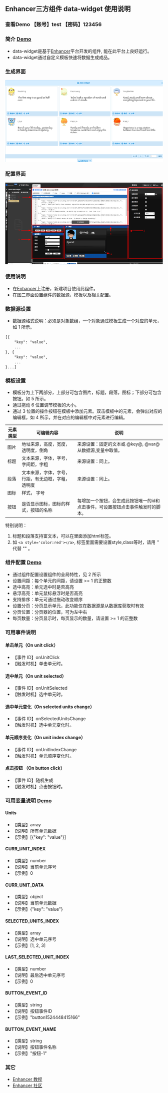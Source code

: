 ## Enhancer三方组件 data-widget 使用说明
### 查看Demo 【账号】test 【密码】123456
### 简介 [Demo](http://47.96.99.14:5301/#107)
- data-widget是基于[Enhancer](https://enhancer.io)平台开发的组件, 能在此平台上良好运行。
- data-widget通过自定义模板快速将数据生成成品。

### 生成界面
![](https://github.com/ZengXiangJun/data-widget/blob/master/imgs/img_2.png)
### 配置界面
![](https://github.com/ZengXiangJun/data-widget/blob/master/imgs/img_1.png)

### 使用说明
- 在[Enhancer](https://enhancer.io)上注册，新建项目使用此组件。
- 在图二界面设置组件的数据源，模板以及相关配置。

### 数据源设置
- 数据源格式说明：必须是对象数组，一个对象通过模板生成一个对应的单元，如 1 所示。
```
[{                                 
    "key": "value",
    ...
}, {                               
    "key": "value",
    ...
}...]
```

### 模板设置
- 模板分为上下两部分，上部分可包含图片，标题，段落，图标；下部分可包含按钮。如 5 所示。
- 通过拖动 6 位置调节模板的大小。
- 通过 3 位置的操作按钮在模板中添加元素。双击模板中的元素，会弹出对应的编辑框，如 4 所示，并在对应的编辑框中对元素进行编辑。

元素类型|可编辑内容|说明
---|---|---
图片|地址来源，高度，宽度，透明度，倒角|来源设置：固定的文本或 @key@, @var@ 从数据源,变量中取值。
标题|文本来源，字体，字号，字间距，字粗|来源设置：同上。
段落|文本来源，字体，字号，行距，有无边框，字粗，透明度|来源设置：同上。
图标|样式， 字号
按钮|是否显示图标，图标的样式，按钮的名称|每增加一个按钮，会生成此按钮唯一的id和点击事件，可设置按钮点击事件触发时的脚本。

特别说明：
1. 标题和段落支持富文本，可以在里面添加html标签。
2. 如 `<a style='color:red'></a>`, 标签里面需要设置style,class等时，请用 '' 代替 ""  。 

### 组件配置 [Demo](http://47.96.99.14:5301/#105)
- 通过组件配置设置组件的全局特性，见 2 所示
- 设置间距：每个单元的间距，请设置 >= 1 的正整数
- 选中高亮：单元选中时是否高亮
- 悬浮高亮：单元鼠标悬浮时是否高亮
- 支持排序：单元可通过拖动改变顺序
- 设置分页：分页显示单元，此功能仅在数据源是从数据库获取时有效
- 分页位置：分页器的位置，可为左中右
- 每页数量：分页显示时，每页显示的数量，请设置 >= 1 的正整数

### 可用事件说明
#### 单击单元（On unit click）
- 【事件 ID】onUnitClick
- 【触发时机】单击单元时。

#### 选中单元（On unit selected）
- 【事件 ID】onUnitSelected
- 【触发时机】选中单元时。

#### 选中单元变化（On selected units change）
- 【事件 ID】onSelectedUnitsChange
- 【触发时机】选中单元变化时。

#### 单元顺序变化（On unit index change）
- 【事件 ID】onUnitIndexChange
- 【触发时机】单元顺序变化时。

#### 点击按钮 （On button click）
- 【事件 ID】随机生成
- 【触发时机】点击按钮时。

### 可用变量说明 [Demo](http://47.96.99.14:5301/#100)
#### Units
- 【类型】array
- 【说明】所有单元数据
- 【示例】[{"key": "value"}]

#### CURR_UNIT_INDEX
- 【类型】number
- 【说明】当前单元序号
- 【示例】0

#### CURR_UNIT_DATA
- 【类型】object
- 【说明】当前单元数据
- 【示例】{"key": "value"}

#### SELECTED_UNITS_INDEX
- 【类型】array
- 【说明】选中单元序号
- 【示例】[1, 2, 3]

#### LAST_SELECTED_UNIT_INDEX
- 【类型】number
- 【说明】最后选中单元序号
- 【示例】0

#### BUTTON_EVENT_ID
- 【类型】string
- 【说明】按钮事件ID
- 【示例】"button1524448415166"

#### BUTTON_EVENT_NAME
- 【类型】string
- 【说明】按钮事件名称
- 【示例】"按钮-1"

### 其它
- [Enhancer 教程](https://enhancer.io/tutorials)
- [Enhancer 社区](https://forum.enhancer.io/#p=1&t=5)